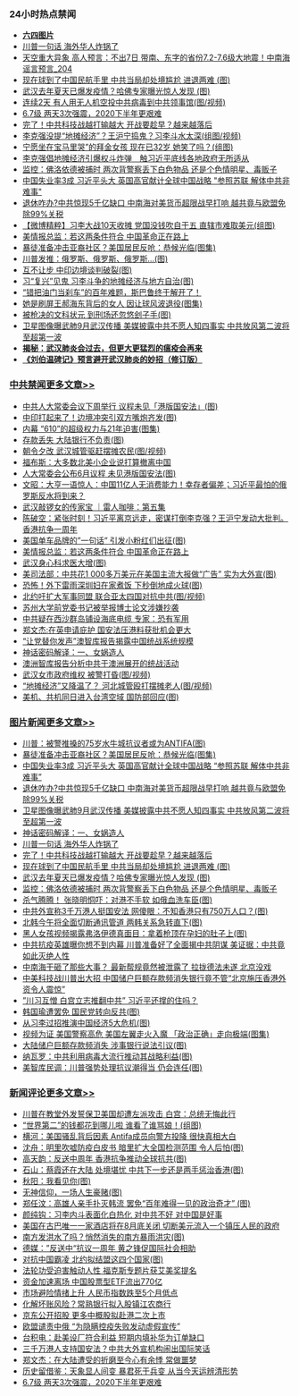 <div class="catlist">
<h3>24小时热点禁闻</h3>
<ul>
<li><b><a href="64photo" target="_blank">六四图片</a></b></li>
<li><a href="https://github.com/fqnews/bnews/blob/master/topimagenews/20200609/1342157.md">川普一句话 海外华人炸锅了</a></li>
<li><a href="https://github.com/fqnews/bnews/blob/master/comments/20200609/1342187.md">天空重大异象 高人预言：不出7日 带南、东字的省份7.2-7.6级大地震！中南海谣言预言_204</a></li>
<li><a href="https://github.com/fqnews/bnews/blob/master/topimagenews/20200609/1342144.md">现在球到了中国民航手里 中共当局却处境尴尬 进退两难 (图)</a></li>
<li><a href="https://github.com/fqnews/bnews/blob/master/topimagenews/20200609/1342035.md">武汉去年夏天已爆发疫情？哈佛专家曝光惊人发现 (图)</a></li>
<li><a href="https://github.com/fqnews/bnews/blob/master/cbnews/20200609/1342120.md">连续2天 有人用无人机空投中共病毒到中共领事馆(图/视频)</a></li>
<li><a href="https://github.com/fqnews/bnews/blob/master/comments/20200610/1342385.md">6.7级 两天3次强震，2020下半年更艰难</a></li>
<li><a href="https://github.com/fqnews/bnews/blob/master/topimagenews/20200609/1342145.md">完了！中共科技战越打输越大 开战要趁早？越来越落后</a></li>
<li><a href="https://github.com/fqnews/bnews/blob/master/cbnews/20200609/1342117.md">李克强没提“地摊经济”？王沪宁捣鬼？习李斗水太深(组图/视频)</a></li>
<li><a href="https://github.com/fqnews/bnews/blob/master/yule/20200610/1342340.md">宁愿坐在宝马里哭”的拜金女孩 现在已32岁 她笑了吗？(组图)</a></li>
<li><a href="https://github.com/fqnews/bnews/blob/master/headline/20200609/1342209.md">李克强倡地摊经济引爆权斗炸弹　触习近平底线各地政府无所适从</a></li>
<li><a href="https://github.com/fqnews/bnews/blob/master/topimagenews/20200609/1342006.md">监控：佛洛依德被捕时 两次背警察丢下白色物品 还是个色情明星、毒贩子</a></li>
<li><a href="https://github.com/fqnews/bnews/blob/master/topimagenews/20200609/1342280.md">中国失业率3成 习近平头大 英国高官献计全球中国战略 "参照苏联 解体中共非难事"</a></li>
<li><a href="https://github.com/fqnews/bnews/blob/master/topimagenews/20200609/1342243.md">退休咋办?中共惊现5千亿缺口 中南海对美货币超限战早打响 越共竟与欧盟免除99%关税</a></li>
<li><a href="https://github.com/fqnews/bnews/blob/master/comments/20200609/1342149.md">【微博精粹】习李大战10天收摊 党国没钱吹自干五 直辖市难取美元(组图)</a></li>
<li><a href="https://github.com/fqnews/bnews/blob/master/cbnews/20200610/1342423.md">美情报总监：若这两条件符合 中国革命正在路上</a></li>
<li><a href="https://github.com/fqnews/bnews/blob/master/topimagenews/20200609/1342294.md">暴徒准备冲击亚裔社区？美国居民反呛：恭候光临(图集)</a></li>
<li><a href="https://github.com/fqnews/bnews/blob/master/cbnews/20200609/1342130.md">川普发推：俄罗斯、俄罗斯、俄罗斯…(图)</a></li>
<li><a href="https://github.com/fqnews/bnews/blob/master/cbnews/20200609/1342112.md">互不让步 中印边境谈判破裂(图)</a></li>
<li><a href="https://github.com/fqnews/bnews/blob/master/cbnews/20200609/1342007.md">习“复兴”见鬼 习李斗争的地摊经济与地方自治(图)</a></li>
<li><a href="https://github.com/fqnews/bnews/blob/master/comments/20200610/1342383.md">“错把油门当刹车”的百年难题，斯巴鲁终于解开了！</a></li>
<li><a href="https://github.com/fqnews/bnews/blob/master/cnnews/20200609/1342070.md">她是刷屏王郝海东背后的女人 因让球风波退役(图集)</a></li>
<li><a href="https://github.com/fqnews/bnews/blob/master/lifebaike/20200609/1342045.md">被枪决的文科状元 到刑场还忽悠刽子手(图)</a></li>
<li><a href="https://github.com/fqnews/bnews/blob/master/topimagenews/20200609/1342237.md">卫星图像曝武肺9月武汉传播 美媒披露中共不愿人知四事实 中共放风第二波将至超第一波</a></li>
<li><b><a href="https://github.com/fqnews/bnews/blob/master/comments/20200211/1275071.md" target="_blank">揭秘：武汉肺炎会过去，但更大更猛烈的瘟疫会再来</a></b></li>
<li><b><a href="https://github.com/fqnews/bnews/blob/master/comments/20200207/1272816.md" target="_blank">《刘伯温碑记》预言避开武汉肺炎的妙招（修订版）</a></b></li>
</ul>
</div>

<div class="catlist">
<h3><a href="https://github.com/fqnews/bnews/blob/master/cbnews/" target="_blank">中共禁闻</a><span><a href="https://github.com/fqnews/bnews/blob/master/cbnews/" target="_blank" rel="nofollow">更多文章>></a></span></h3>
<ul>
<li><a href="https://github.com/fqnews/bnews/blob/master/cbnews/20200610/1342516.md" target="_blank">中共人大常委会议下周举行 议程未见「港版国安法」(图)</a></li>
<li><a href="https://github.com/fqnews/bnews/blob/master/cbnews/20200610/1342509.md" target="_blank">中印打起来了！边境冲突引双方嘴炮齐发(图)</a></li>
<li><a href="https://github.com/fqnews/bnews/blob/master/cbnews/20200610/1342508.md" target="_blank">内幕 “610”的超级权力与21年迫害(图集)</a></li>
<li><a href="https://github.com/fqnews/bnews/blob/master/cbnews/20200610/1342507.md" target="_blank">存款丢失 大陆银行不负责(图)</a></li>
<li><a href="https://github.com/fqnews/bnews/blob/master/cbnews/20200610/1342491.md" target="_blank">朝令夕改 武汉城管驱赶摆摊农民(图/视频)</a></li>
<li><a href="https://github.com/fqnews/bnews/blob/master/cbnews/20200610/1342489.md" target="_blank">福布斯：大多数北美小企业说打算撤离中国</a></li>
<li><a href="https://github.com/fqnews/bnews/blob/master/cbnews/20200610/1342475.md" target="_blank">人大常委会公布6月议程 未见港版国安法(图)</a></li>
<li><a href="https://github.com/fqnews/bnews/blob/master/cbnews/20200610/1342453.md" target="_blank">文昭：大亨一语惊人：中国11亿人无消费能力！幸存者偏差；习近平最怕的俄罗斯反水将到来？</a></li>
<li><a href="https://github.com/fqnews/bnews/blob/master/cbnews/20200610/1342443.md" target="_blank">武汉敲锣女的传家宝 ｜雷人咖啡：第五集</a></li>
<li><a href="https://github.com/fqnews/bnews/blob/master/cbnews/20200610/1342442.md" target="_blank">陈破空：紧张时刻！习近平离京远走，密谋打倒李克强？王沪宁发动大批判。香港抗争一周年</a></li>
<li><a href="https://github.com/fqnews/bnews/blob/master/cbnews/20200610/1342424.md" target="_blank">美国单车品牌的&#8221;一句话&#8221; 引发小粉红们出征(图)</a></li>
<li><a href="https://github.com/fqnews/bnews/blob/master/cbnews/20200610/1342423.md" target="_blank">美情报总监：若这两条件符合 中国革命正在路上</a></li>
<li><a href="https://github.com/fqnews/bnews/blob/master/cbnews/20200610/1342422.md" target="_blank">武汉身心科求医大增(图)</a></li>
<li><a href="https://github.com/fqnews/bnews/blob/master/cbnews/20200610/1342416.md" target="_blank">美司法部：中共花1 000多万美元在美国主流大报做“广告” 实为大外宣(图)</a></li>
<li><a href="https://github.com/fqnews/bnews/blob/master/cbnews/20200610/1342415.md" target="_blank">恐怖！外下雷雨深圳妇在家煮饭 下秒倒地成火球(图)</a></li>
<li><a href="https://github.com/fqnews/bnews/blob/master/cbnews/20200610/1342404.md" target="_blank">北约吁扩大军事同盟 联合亚太四国对抗中共(图/视频)</a></li>
<li><a href="https://github.com/fqnews/bnews/blob/master/cbnews/20200610/1342403.md" target="_blank">苏州大学前党委书记被举报博士论文涉嫌抄袭</a></li>
<li><a href="https://github.com/fqnews/bnews/blob/master/cbnews/20200610/1342354.md" target="_blank">中共疑在西沙群岛铺设海底电缆 专家：恐有军用</a></li>
<li><a href="https://github.com/fqnews/bnews/blob/master/cbnews/20200609/1342313.md" target="_blank">郑文杰:在英申请庇护 国安法压港料获批机会更大</a></li>
<li><a href="https://github.com/fqnews/bnews/blob/master/cbnews/20200609/1342289.md" target="_blank">“让党替你发声”澳智库报告揭露中国统战系统规模</a></li>
<li><a href="https://github.com/fqnews/bnews/blob/master/comments/20200609/1342224.md" target="_blank">神话密码解译：一、女娲造人</a></li>
<li><a href="https://github.com/fqnews/bnews/blob/master/cbnews/20200609/1342213.md" target="_blank">澳洲智库报告分析中共于澳洲展开的统战活动</a></li>
<li><a href="https://github.com/fqnews/bnews/blob/master/cbnews/20200609/1342184.md" target="_blank">武汉女市政府维权 被警打昏(图/视频)</a></li>
<li><a href="https://github.com/fqnews/bnews/blob/master/cbnews/20200609/1342182.md" target="_blank">“地摊经济”又降温了？ 河北城管殴打摆摊老人(图/视频)</a></li>
<li><a href="https://github.com/fqnews/bnews/blob/master/cbnews/20200609/1342170.md" target="_blank">美机、共机同日进入台湾空域 国防部回应(图)</a></li>

</ul>
</div>
<div class="catlist">
<h3><a href="https://github.com/fqnews/bnews/blob/master/topimagenews/" target="_blank">图片新闻</a><span><a href="https://github.com/fqnews/bnews/blob/master/topimagenews/" target="_blank" rel="nofollow">更多文章>></a></span></h3>
<ul>
<li><a href="https://github.com/fqnews/bnews/blob/master/topimagenews/20200610/1342474.md" target="_blank">川普：被警推搡的75岁水牛城抗议者或为ANTIFA(图)</a></li>
<li><a href="https://github.com/fqnews/bnews/blob/master/topimagenews/20200609/1342294.md" target="_blank">暴徒准备冲击亚裔社区？美国居民反呛：恭候光临(图集)</a></li>
<li><a href="https://github.com/fqnews/bnews/blob/master/topimagenews/20200609/1342280.md" target="_blank">中国失业率3成 习近平头大 英国高官献计全球中国战略 &#8220;参照苏联 解体中共非难事&#8221;</a></li>
<li><a href="https://github.com/fqnews/bnews/blob/master/topimagenews/20200609/1342243.md" target="_blank">退休咋办?中共惊现5千亿缺口 中南海对美货币超限战早打响 越共竟与欧盟免除99%关税</a></li>
<li><a href="https://github.com/fqnews/bnews/blob/master/topimagenews/20200609/1342237.md" target="_blank">卫星图像曝武肺9月武汉传播 美媒披露中共不愿人知四事实 中共放风第二波将至超第一波</a></li>
<li><a href="https://github.com/fqnews/bnews/blob/master/comments/20200609/1342224.md" target="_blank">神话密码解译：一、女娲造人</a></li>
<li><a href="https://github.com/fqnews/bnews/blob/master/topimagenews/20200609/1342157.md" target="_blank">川普一句话 海外华人炸锅了</a></li>
<li><a href="https://github.com/fqnews/bnews/blob/master/topimagenews/20200609/1342145.md" target="_blank">完了！中共科技战越打输越大 开战要趁早？越来越落后</a></li>
<li><a href="https://github.com/fqnews/bnews/blob/master/topimagenews/20200609/1342144.md" target="_blank">现在球到了中国民航手里 中共当局却处境尴尬 进退两难 (图)</a></li>
<li><a href="https://github.com/fqnews/bnews/blob/master/topimagenews/20200609/1342035.md" target="_blank">武汉去年夏天已爆发疫情？哈佛专家曝光惊人发现 (图)</a></li>
<li><a href="https://github.com/fqnews/bnews/blob/master/topimagenews/20200609/1342006.md" target="_blank">监控：佛洛依德被捕时 两次背警察丢下白色物品 还是个色情明星、毒贩子</a></li>
<li><a href="https://github.com/fqnews/bnews/blob/master/topimagenews/20200609/1341955.md" target="_blank">杀气腾腾！ 张晓明恫吓：对港不手软 如俄血洗车臣(图)</a></li>
<li><a href="https://github.com/fqnews/bnews/blob/master/topimagenews/20200609/1341941.md" target="_blank">中共外宣称3千万港人挺国安法 网傻眼：不知香港只有750万人口？(图)</a></li>
<li><a href="https://github.com/fqnews/bnews/blob/master/topimagenews/20200609/1341940.md" target="_blank">北韩今午将全面切断通讯管道 两韩关系急转直下(图)</a></li>
<li><a href="https://github.com/fqnews/bnews/blob/master/topimagenews/20200609/1341900.md" target="_blank">黑人女孩视频揭露弗洛伊德真面目：拿着枪顶在孕妇的肚子上(图)</a></li>
<li><a href="https://github.com/fqnews/bnews/blob/master/topimagenews/20200608/1341750.md" target="_blank">中共抗疫英雄曝你想不到内幕 川普准备好了全面揭中共阴谋 美证据：中共竟如此灭绝人性</a></li>
<li><a href="https://github.com/fqnews/bnews/blob/master/topimagenews/20200608/1341718.md" target="_blank">中南海干砸了那些大事？ 最新帮规竟然被泄露了 拉拢德法未遂 北京没戏</a></li>
<li><a href="https://github.com/fqnews/bnews/blob/master/topimagenews/20200608/1341702.md" target="_blank">中美科技战川普出大招 中国储户巨额存款频消失银行竟不管“北京施压香港外资令人震惊”</a></li>
<li><a href="https://github.com/fqnews/bnews/blob/master/topimagenews/20200608/1341615.md" target="_blank">”川习互憎 白宫立志推翻中共” 习近平还撑的住吗？</a></li>
<li><a href="https://github.com/fqnews/bnews/blob/master/topimagenews/20200608/1341594.md" target="_blank">韩国瑜遭罢免 国民党转向反共(图)</a></li>
<li><a href="https://github.com/fqnews/bnews/blob/master/topimagenews/20200608/1341485.md" target="_blank">从习李过招推演中国经济5大危机(图)</a></li>
<li><a href="https://github.com/fqnews/bnews/blob/master/topimagenews/20200608/1341484.md" target="_blank">视频为证 美国警察高危 美国左翼走火入魔 「政治正确」走向极端(图集)</a></li>
<li><a href="https://github.com/fqnews/bnews/blob/master/topimagenews/20200608/1341483.md" target="_blank">大陆储户巨额存款频消失 涉事银行说法引议(图)</a></li>
<li><a href="https://github.com/fqnews/bnews/blob/master/topimagenews/20200608/1341452.md" target="_blank">纳瓦罗：中共利用病毒大流行推动其战略利益(图)</a></li>
<li><a href="https://github.com/fqnews/bnews/blob/master/topimagenews/20200608/1341320.md" target="_blank">美智库民调：川普强势处理抗议潮得当 仍会连任(图)</a></li>

</ul>
</div>
<div class="catlist">
<h3><a href="https://github.com/fqnews/bnews/blob/master/comments/" target="_blank">新闻评论</a><span><a href="https://github.com/fqnews/bnews/blob/master/comments/" target="_blank" rel="nofollow">更多文章>></a></span></h3>
<ul>
<li><a href="https://github.com/fqnews/bnews/blob/master/comments/20200610/1342533.md" target="_blank">川普在教堂外发誓保卫美国却遭左派攻击 白宫：总统无悔此行</a></li>
<li><a href="https://github.com/fqnews/bnews/blob/master/comments/20200610/1342523.md" target="_blank">&#8220;世界第二&#8221;的钱都花到哪儿啦 谁看了谁骂娘！(组图)</a></li>
<li><a href="https://github.com/fqnews/bnews/blob/master/comments/20200610/1342522.md" target="_blank">横河：美国骚乱背后因素 Antifa成员向警方投降 很快真相大白</a></li>
<li><a href="https://github.com/fqnews/bnews/blob/master/comments/20200610/1342521.md" target="_blank">沈舟：明里吹嘘防疫白皮书 暗里扩大全国检测范围 令人后怕(图)</a></li>
<li><a href="https://github.com/fqnews/bnews/blob/master/comments/20200610/1342520.md" target="_blank">高天韵：反送中周年 香港抗争推动全球抗共(图)</a></li>
<li><a href="https://github.com/fqnews/bnews/blob/master/comments/20200610/1342519.md" target="_blank">石山：蔡霞还在大陆 处境堪忧 中共下一步还是两手惩治香港(图)</a></li>
<li><a href="https://github.com/fqnews/bnews/blob/master/comments/20200610/1342496.md" target="_blank">秋阳：我看见你(图)</a></li>
<li><a href="https://github.com/fqnews/bnews/blob/master/comments/20200610/1342490.md" target="_blank">无神信仰，一场人生豪赌(图)</a></li>
<li><a href="https://github.com/fqnews/bnews/blob/master/comments/20200610/1342483.md" target="_blank">郑任汶：高雄人亲手扑灭韩流 罢免“百年难得一见的政治奇才” (图)</a></li>
<li><a href="https://github.com/fqnews/bnews/blob/master/comments/20200610/1342482.md" target="_blank">颜纯钩：习李内斗表面化白热化 对中共不好 对中国是好事</a></li>
<li><a href="https://github.com/fqnews/bnews/blob/master/comments/20200610/1342468.md" target="_blank">美国在古巴唯一一家酒店将在8月底关闭 切断美元流入一个镇压人民的政府</a></li>
<li><a href="https://github.com/fqnews/bnews/blob/master/comments/20200610/1342467.md" target="_blank">南方发洪水了吗？悄然消失的南方暴雨洪灾(图)</a></li>
<li><a href="https://github.com/fqnews/bnews/blob/master/comments/20200610/1342466.md" target="_blank">德媒：”反送中“抗议一周年  黄之锋促国际社会相助</a></li>
<li><a href="https://github.com/fqnews/bnews/blob/master/comments/20200610/1342464.md" target="_blank">对抗中国霸凌 北约拟结盟这四个国家(图)</a></li>
<li><a href="https://github.com/fqnews/bnews/blob/master/comments/20200610/1342449.md" target="_blank">法轮功受迫害触动人性 福克斯专题片获艾美奖提名</a></li>
<li><a href="https://github.com/fqnews/bnews/blob/master/comments/20200610/1342448.md" target="_blank">资金加速离场 中国股票型ETF流出770亿</a></li>
<li><a href="https://github.com/fqnews/bnews/blob/master/comments/20200610/1342446.md" target="_blank">市场避险情绪上升 人民币指数跌至5个月低点</a></li>
<li><a href="https://github.com/fqnews/bnews/blob/master/comments/20200610/1342445.md" target="_blank">化解坏账风险？常熟银行拟入股镇江农商行</a></li>
<li><a href="https://github.com/fqnews/bnews/blob/master/comments/20200610/1342444.md" target="_blank">京东公开招股 更多中概股拟赴港二次上市</a></li>
<li><a href="https://github.com/fqnews/bnews/blob/master/comments/20200610/1342441.md" target="_blank">欧盟谴责中俄 “为隐瞒控疫失败发动虚假宣传”</a></li>
<li><a href="https://github.com/fqnews/bnews/blob/master/comments/20200610/1342435.md" target="_blank">台积电：赴美设厂符合利益 短期内填补华为订单缺口</a></li>
<li><a href="https://github.com/fqnews/bnews/blob/master/comments/20200610/1342434.md" target="_blank">三千万港人支持国安法？中共大外宣机构闹出国际笑话</a></li>
<li><a href="https://github.com/fqnews/bnews/blob/master/comments/20200610/1342433.md" target="_blank">郑文杰：在大陆遭受的折磨至今心有余悸 常做噩梦</a></li>
<li><a href="https://github.com/fqnews/bnews/blob/master/comments/20200610/1342410.md" target="_blank">历史留借鉴：天象显人间变 暴君死于兵变 从当今天运辨清形势</a></li>
<li><a href="https://github.com/fqnews/bnews/blob/master/comments/20200610/1342385.md" target="_blank">6.7级 两天3次强震，2020下半年更艰难</a></li>

</ul>
</div>
